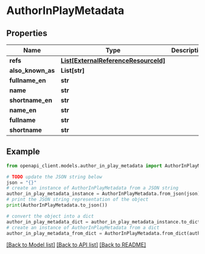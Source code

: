 # AuthorInPlayMetadata


## Properties

Name | Type | Description | Notes
------------ | ------------- | ------------- | -------------
**refs** | [**List[ExternalReferenceResourceId]**](ExternalReferenceResourceId.md) |  | [optional] 
**also_known_as** | **List[str]** |  | [optional] 
**fullname_en** | **str** |  | [optional] 
**name** | **str** |  | [optional] 
**shortname_en** | **str** |  | [optional] 
**name_en** | **str** |  | [optional] 
**fullname** | **str** |  | [optional] 
**shortname** | **str** |  | [optional] 

## Example

```python
from openapi_client.models.author_in_play_metadata import AuthorInPlayMetadata

# TODO update the JSON string below
json = "{}"
# create an instance of AuthorInPlayMetadata from a JSON string
author_in_play_metadata_instance = AuthorInPlayMetadata.from_json(json)
# print the JSON string representation of the object
print(AuthorInPlayMetadata.to_json())

# convert the object into a dict
author_in_play_metadata_dict = author_in_play_metadata_instance.to_dict()
# create an instance of AuthorInPlayMetadata from a dict
author_in_play_metadata_from_dict = AuthorInPlayMetadata.from_dict(author_in_play_metadata_dict)
```
[[Back to Model list]](../README.md#documentation-for-models) [[Back to API list]](../README.md#documentation-for-api-endpoints) [[Back to README]](../README.md)


